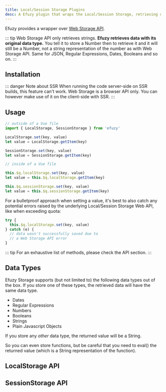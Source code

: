 ```yaml
---
title: Local/Session Storage Plugins
desc: A Efuzy plugin that wraps the Local/Session Storage, retrieving data with its original JS type.
---
```


Efuzy provides a wrapper over [Web Storage API](https://developer.mozilla.org/en-US/docs/Web/API/Web_Storage_API).

::: tip
Web Storage API only retrieves strings. **Efuzy retrieves data with its original data type.** You tell it to store a Number then to retrieve it and it will still be a Number, not a string representation of the number as with Web Storage API. Same for JSON, Regular Expressions, Dates, Booleans and so on.
:::

## Installation
<doc-installation :plugins="['LocalStorage', 'SessionStorage']" />

::: danger Note about SSR
When running the code server-side on SSR builds, this feature can't work. Web Storage is a browser API only. You can however make use of it on the client-side with SSR.
:::

## Usage

``` js
// outside of a Vue file
import { LocalStorage, SessionStorage } from 'efuzy'

LocalStorage.set(key, value)
let value = LocalStorage.getItem(key)

SessionStorage.set(key, value)
let value = SessionStorage.getItem(key)
```

``` js
// inside of a Vue file

this.$q.localStorage.set(key, value)
let value = this.$q.localStorage.getItem(key)

this.$q.sessionStorage.set(key, value)
let value = this.$q.sessionStorage.getItem(key)
```

For a bulletproof approach when setting a value, it's best to also catch any potential errors raised by the underlying Local/Session Storage Web API, like when exceeding quota:

```js
try {
  this.$q.localStorage.set(key, value)
} catch (e) {
  // data wasn't successfully saved due to
  // a Web Storage API error
}
```

::: tip
For an exhaustive list of methods, please check the API section.
:::

## Data Types

Efuzy Storage supports (but not limited to) the following data types out of the box. If you store one of these types, the retrieved data will have the same data type.

* Dates
* Regular Expressions
* Numbers
* Booleans
* Strings
* Plain Javascript Objects

If you store any *other* data type, the returned value will be a String.

So you can even store functions, but be careful that you need to eval() the returned value (which is a String representation of the function).

## LocalStorage API

<doc-api file="LocalStorage" />

## SessionStorage API

<doc-api file="SessionStorage" />
